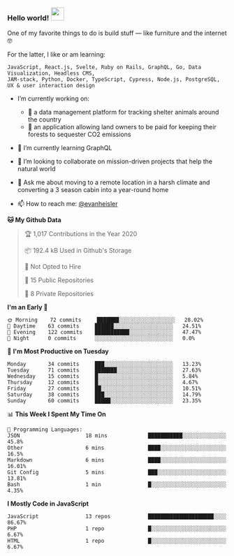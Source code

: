### Hello world! <img src="https://media.giphy.com/media/hvRJCLFzcasrR4ia7z/giphy.gif" width="30px">

One of my favorite things to do is build stuff — like furniture and the internet 🤓

For the latter, I like or am learning:

```text
JavaScript, React.js, Svelte, Ruby on Rails, GraphQL, Go, Data Visualization, Headless CMS, 
JAM-stack, Python, Docker, TypeScript, Cypress, Node.js, PostgreSQL, UX & user interaction design
```

- I’m currently working on:
  - 🐶  a data management platform for tracking shelter animals around the country 
  - 🌳  an application allowing land owners to be paid for keeping their forests to sequester CO2 emissions


- 🌱  I’m currently learning GraphQL
- 👯  I’m looking to collaborate on mission-driven projects that help the natural world
- 💬  Ask me about moving to a remote location in a harsh climate and converting a 3 season cabin into a year-round home
- 📫  How to reach me: [@evanheisler](https://twitter.com/evanheisler)

<!--START_SECTION:waka-->
**🐱 My Github Data** 

> 🏆 1,017 Contributions in the Year 2020
 > 
> 📦 192.4 kB Used in Github's Storage 
 > 
> 🚫 Not Opted to Hire
 > 
> 📜 15 Public Repositories
 > 
> 🔑 8 Private Repositories 

**I'm an Early 🐤** 

```text
🌞 Morning    72 commits     ███████░░░░░░░░░░░░░░░░░░   28.02% 
🌆 Daytime    63 commits     ██████░░░░░░░░░░░░░░░░░░░   24.51% 
🌃 Evening    122 commits    ███████████░░░░░░░░░░░░░░   47.47% 
🌙 Night      0 commits      ░░░░░░░░░░░░░░░░░░░░░░░░░   0.0%

```
📅 **I'm Most Productive on Tuesday** 

```text
Monday       34 commits     ███░░░░░░░░░░░░░░░░░░░░░░   13.23% 
Tuesday      71 commits     ███████░░░░░░░░░░░░░░░░░░   27.63% 
Wednesday    15 commits     █░░░░░░░░░░░░░░░░░░░░░░░░   5.84% 
Thursday     12 commits     █░░░░░░░░░░░░░░░░░░░░░░░░   4.67% 
Friday       27 commits     ██░░░░░░░░░░░░░░░░░░░░░░░   10.51% 
Saturday     38 commits     ███░░░░░░░░░░░░░░░░░░░░░░   14.79% 
Sunday       60 commits     █████░░░░░░░░░░░░░░░░░░░░   23.35%

```


📊 **This Week I Spent My Time On** 

```text
💬 Programming Languages: 
JSON                     18 mins             ███████████░░░░░░░░░░░░░░   45.8% 
Other                    6 mins              ████░░░░░░░░░░░░░░░░░░░░░   16.5% 
Markdown                 6 mins              ████░░░░░░░░░░░░░░░░░░░░░   16.01% 
Git Config               5 mins              ███░░░░░░░░░░░░░░░░░░░░░░   13.81% 
Bash                     1 min               █░░░░░░░░░░░░░░░░░░░░░░░░   4.35%

```

**I Mostly Code in JavaScript** 

```text
JavaScript               13 repos            █████████████████████░░░░   86.67% 
PHP                      1 repo              █░░░░░░░░░░░░░░░░░░░░░░░░   6.67% 
HTML                     1 repo              █░░░░░░░░░░░░░░░░░░░░░░░░   6.67%

```



<!--END_SECTION:waka-->

